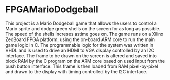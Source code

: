# FPGAMarioDodgeball

This project is a Mario Dodgeball game that allows the users to control a Mario sprite and dodge green shells on the screen for as long as possible. The speed of the shells increses astime goes on. The game runs on a Xilinx ZedBoard FPGA platform, using the on-board ARM core to run the main game logic in C. The programmable logic for the system was written in VHDL and is used to drive an HDMI to VGA display controlled by an I2C interface. The frame to be drawn on the screen is altered and saved into block RAM by the C program on the ARM core based on used input from the push button interface. This frame is then loaded from RAM pixel-by-pixel and drawn to the display with timing controlled by the I2C interface. 
